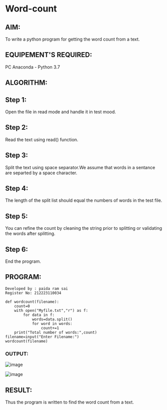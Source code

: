 # Word-count
## AIM:
To write a python program for getting the word count from a text.
## EQUIPEMENT'S REQUIRED: 
PC
Anaconda - Python 3.7
## ALGORITHM: 
## Step 1:
Open the file in read mode and handle it in test mood.

## Step 2:
Read the text using read() function.

## Step 3:
Split the text using space separator.We assume that words in a sentance are separted by a space character.

## Step 4:
The length of the split list should equal the numbers of words in the test file.

## Step 5:
You can refine the count by cleaning the string prior to splitting or validating the words after splitting.

## Step 6:
End the program.
## PROGRAM:
```
Developed by : paida ram sai
Register No: 212223110034

def wordcount(filename):
    count=0
    with open("Myfile.txt","r") as f:
        for data in f:
            words=data.split()
            for word in words:
                count+=1
    print("Total number of words:",count)
filename=input("Enter Filename:")
wordcount(filename)
```
### OUTPUT:
![image](https://github.com/saiganesh2006/Word-count/assets/145742342/06caf34e-c52d-46c4-adf4-0b599f5035aa)

![image](https://github.com/saiganesh2006/Word-count/assets/145742342/383531ce-a7ad-45da-82e6-27d168057de2)



## RESULT:
Thus the program is written to find the word count from a text.
